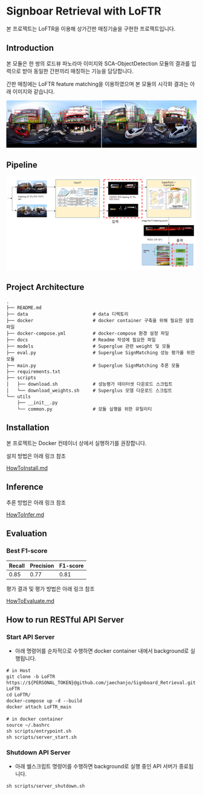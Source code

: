 # Signboar Retrieval with LoFTR
본 프로젝트는 LoFTR을 이용해 상가간판 매칭기술을 구현한 프로젝트입니다.

## Introduction
본 모듈은 한 쌍의 로드뷰 파노라마 이미지와 SCA-ObjectDetection 모듈의 결과를 입력으로 받아 동일한 간판끼리 매칭하는 기능을 담당합니다.

간판 매칭에는 LoFTR feature matching을 이용하였으며 본 모듈의 시각화 결과는 아래 이미지와 같습니다.

![img.png](docs/images/img.png)
## Pipeline
![img.png](docs/images/pipeline.png)

## Project Architecture
```shell
.
├── README.md
├── data                        # data 디렉토리
├── docker                      # docker container 구축을 위해 필요한 설정파일
├── docker-compose.yml          # docker-compose 환경 설정 파일
├── docs                        # Readme 작성에 필요한 파일
├── models                      # Superglue 관련 weight 및 모듈
├── eval.py                     # Superglue SignMatching 성능 평가를 위한 모듈
├── main.py                     # Superglue SignMatching 추론 모듈
├── requirements.txt            
├── scripts      
│   ├── download.sh             # 성능평가 데이터셋 다운로드 스크립트        
│   └── download_weights.sh     # Superglus 모델 다운로드 스크립트         
└── utils
    ├── __init__.py
    └── common.py               # 모듈 실행을 위한 유틸리티

```


## Installation
본 프로젝트는 Docker 컨테이너 상에서 실행하기를 권장합니다.

설치 방법은 아래 링크 참조

[HowToInstall.md](https://github.com/sogang-mm/SCA-SignMatching/tree/LoFTR/docs/HowToInstall.md)

## Inference
추론 방법은 아래 링크 참조

[HowToInfer.md](https://github.com/sogang-mm/SCA-SignMatching/tree/LoFTR/docs/HowToInfer.md)

## Evaluation
### Best F1-score
| Recall | Precision | F1-score |
|--------|-----------|----------|
| 0.85   | 0.77      | 0.81     |

평가 결과 및 평가 방법은 아래 링크 참조

[HowToEvaluate.md](https://github.com/sogang-mm/SCA-SignMatching/tree/LoFTR/docs/HowToEvaluate.md)

## How to run RESTful API Server
### Start API Server
* 아래 명령어를 순차적으로 수행하면 docker container 내에서 background로 실행됩니다.
```shell
# in Host
git clone -b LoFTR https://${PERSONAL_TOKEN}@github.com/jaechanjo/Signboard_Retrieval.git LoFTR
cd LoFTR/
docker-compose up -d --build
docker attach LoFTR_main

# in docker container
source ~/.bashrc
sh scripts/entrypoint.sh 
sh scripts/server_start.sh
```
### Shutdown API Server
* 아래 쉘스크립트 명령어를 수행하면 background로 실행 중인 API 서버가 종료됩니다.
```shell
sh scripts/server_shutdown.sh
```
